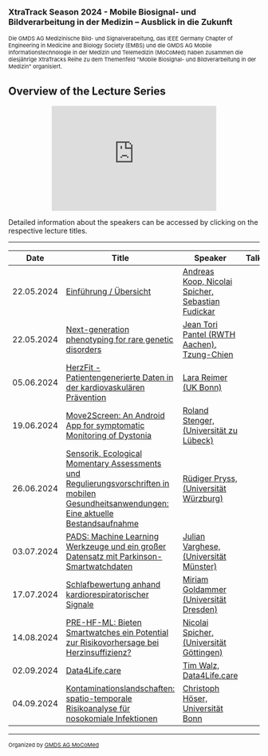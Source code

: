 ### XtraTrack Season 2024 - Mobile Biosignal- und Bildverarbeitung in der Medizin – Ausblick in die Zukunft

<p style="font-size:11px">Die GMDS AG Medizinische Bild- und Signalverabeitung, das IEEE Germany Chapter of Engineering in Medicine and Biology Society (EMBS) und die GMDS AG Mobile Informationstechnologie in der Medizin und Telemedizin (MoCoMed) haben zusammen die diesjährige XtraTracks Reihe zu dem Themenfeld "Mobile Biosignal- und Bildverarbeitung in der Medizin" organisiert. </p>

## Overview of the Lecture Series


<center><iframe width="330" height="210" src="https://www.youtube.com/embed/qknVuj5XohM?si=zd9prDstId0hfQR4" title="YouTube video player" frameborder="0" allow="accelerometer; autoplay; clipboard-write; encrypted-media; gyroscope; picture-in-picture; web-share" referrerpolicy="strict-origin-when-cross-origin" allowfullscreen></iframe></center>

Detailed information about the speakers can be accessed by clicking on the respective lecture titles.

---

|Date   |Title   |Speaker   | Talk   |
|---|---|---|---|
| 22.05.2024  | [Einführung / Übersicht](XtraTracks2024-1)  |  [Andreas Koop, Nicolai Spicher, Sebastian Fudickar](XtraTracks2024-1) |   |
| 22.05.2024  | [Next-generation phenotyping for rare genetic disorders](XtraTracks2024-2) | [Jean Tori Pantel (RWTH Aachen), Tzung-Chien](XtraTracks2024-1)  |   |
|05.06.2024   | [HerzFit - Patientengenerierte Daten in der kardiovaskulären Prävention](XtraTracks2024-3)  |  [Lara Reimer (UK Bonn)](XtraTracks2024-3) |   |
| 19.06.2024  | [Move2Screen: An Android App for symptomatic Monitoring of Dystonia ](XtraTracks2024-4)  | [Roland Stenger, (Universität zu Lübeck) ](XtraTracks2024-4)|   |
| 26.06.2024  |  [Sensorik, Ecological Momentary Assessments und Regulierungsvorschriften in mobilen Gesundheitsanwendungen: Eine aktuelle Bestandsaufnahme ](XtraTracks2024-5)| [Rüdiger Pryss, (Universität Würzburg) ](XtraTracks2024-5) |   |
| 03.07.2024  |  [PADS: Machine Learning Werkzeuge und ein großer Datensatz mit Parkinson-Smartwatchdaten ](XtraTracks2024-6)|  [Julian Varghese, (Universität Münster) ](XtraTracks2024-6)|   |
| 17.07.2024  | [Schlafbewertung anhand kardiorespiratorischer Signale](XtraTracks2024-7)  | [Miriam Goldammer (Universität Dresden) ](XtraTracks2024-7) |   |
| 14.08.2024  |  [PRE-HF-ML: Bieten Smartwatches ein Potential zur Risikovorhersage bei Herzinsuffizienz?](XtraTracks2024-8) | [Nicolai Spicher, (Universität Göttingen) ](XtraTracks2024-8) |   |
| 02.09.2024  | [Data4Life.care ](XtraTracks2024-9) | [Tim Walz, Data4Life.care ](XtraTracks2024-9) |   |
|  04.09.2024 |  [Kontaminationslandschaften: spatio-temporale Risikoanalyse für nosokomiale Infektionen ](XtraTracks2024-10)| [Christoph Höser, Universität Bonn](XtraTracks2024-10) |   |

---
<p style="font-size:11px">Organized by <a href="http://mocomed.de">GMDS AG MoCoMed</a></p>

[](XtraTracks2024-1)
